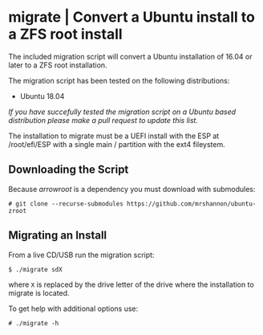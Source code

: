 migrate | Convert a Ubuntu install to a ZFS root install
================================================================

The included migration script will convert a Ubuntu installation of 16.04 or
later to a ZFS root installation.

The migration script has been tested on the following distributions:

* Ubuntu 18.04

*If you have succefully tested the migration script on a Ubuntu based
distribution please make a pull request to update this list.*

The installation to migrate must be a UEFI install with the ESP at
/root/efi/ESP with a single main / partition with the ext4 fileystem.


Downloading the Script
----------------------

Because *arrowroot* is a dependency you must download with submodules:

```
# git clone --recurse-submodules https://github.com/mrshannon/ubuntu-zroot
```

Migrating an Install
--------------------

From a live CD/USB run the migration script:

```
$ ./migrate sdX
```
where `X` is replaced by the drive letter of the drive where the installation
to migrate is located.

To get help with additional options use:

```
# ./migrate -h
```
